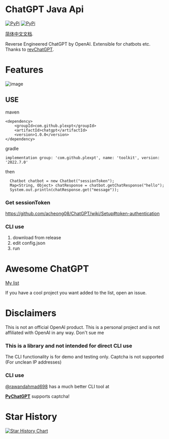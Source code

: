 

# ChatGPT Java Api
[![PyPi](https://img.shields.io/pypi/v/revChatGPT.svg)](https://pypi.python.org/pypi/revChatGPT)
[![PyPi](https://img.shields.io/pypi/dm/revChatGPT.svg)](https://pypi.python.org/pypi/revChatGPT)


[简体中文文档](https://github.com/PlexPt/chatgpt-java/blob/main/README_zh.md).

Reverse Engineered ChatGPT by OpenAI. Extensible for chatbots etc.
Thanks to [revChatGPT](https://github.com/acheong08/ChatGPT).


# Features
![image](https://user-images.githubusercontent.com/36258159/205534498-acc59484-c4b4-487d-89a7-d7b884af709b.png)

## USE

maven
```
<dependency>
    <groupId>com.github.plexpt</groupId>
    <artifactId>chatgpt</artifactId>
    <version>1.0.0</version>
</dependency>
```

gradle
```
implementation group: 'com.github.plexpt', name: 'toolkit', version: '2022.7.0'
```


then
```
  Chatbot chatbot = new Chatbot("sessionToken");
  Map<String, Object> chatResponse = chatbot.getChatResponse("hello");
  System.out.println(chatResponse.get("message"));
```
### Get sessionToken
https://github.com/acheong08/ChatGPT/wiki/Setup#token-authentication


### CLI use
1. download from release
2. edit config.json
3. run


# Awesome ChatGPT
[My list](https://github.com/stars/acheong08/lists/awesome-chatgpt)

If you have a cool project you want added to the list, open an issue.

# Disclaimers
This is not an official OpenAI product. This is a personal project and is not affiliated with OpenAI in any way. Don't sue me

### This is a library and not intended for direct CLI use
The CLI functionality is for demo and testing only. Captcha is not supported (For unclean IP addresses)

### CLI use
[@rawandahmad698](https://github.com/rawandahmad698) has a much better CLI tool at

**[PyChatGPT](https://github.com/rawandahmad698/PyChatGPT)** supports captcha!

# Star History

[![Star History Chart](https://api.star-history.com/svg?repos=PlexPt/chatgpt-java&type=Date)](https://star-history.com/#PlexPt/chatgpt-java&Date)
